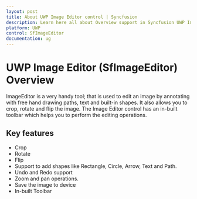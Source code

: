 ```yaml
---
layout: post
title: About UWP Image Editor control | Syncfusion
description: Learn here all about Overview support in Syncfusion UWP Image Editor (SfImageEditor) control and more.
platform: UWP
control: SfImageEditor
documentation: ug
---
```

# UWP Image Editor (SfImageEditor) Overview

ImageEditor is a very handy tool; that is used to edit an image by annotating with free hand drawing paths, text and built-in shapes. It also allows you to crop, rotate and flip the image. The Image Editor control has an in-built toolbar which helps you to perform the editing operations.

## Key features

* Crop
* Rotate
* Flip
* Support to add shapes like Rectangle, Circle, Arrow, Text and Path.
* Undo and Redo support
* Zoom and pan operations.
* Save the image to device
* In-built Toolbar
